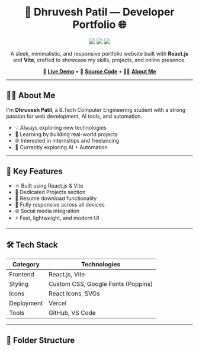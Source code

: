 <h1 align="center">🚀 Dhruvesh Patil — Developer Portfolio 🌐</h1>

<p align="center">
  <img src="https://img.shields.io/github/languages/top/Dhruvesh05/Portfolio?style=for-the-badge&color=blue" />
  <img src="https://img.shields.io/github/repo-size/Dhruvesh05/Portfolio?style=for-the-badge" />
  <img src="https://img.shields.io/github/last-commit/Dhruvesh05/Portfolio?style=for-the-badge&color=green" />
</p>

<p align="center">
  A sleek, minimalistic, and responsive portfolio website built with <strong>React.js</strong> and <strong>Vite</strong>, crafted to showcase my skills, projects, and online presence.
</p>

<p align="center">
  🔗 <a href="https://dhruvesh05.vercel.app" target="_blank"><strong>Live Demo</strong></a> •
  📁 <a href="https://github.com/Dhruvesh05/Portfolio"><strong>Source Code</strong></a> •
  👨‍💻 <a href="#-about-me"><strong>About Me</strong></a>
</p>

---

## 👨‍💻 About Me

I'm **Dhruvesh Patil**, a B.Tech Computer Engineering student with a strong passion for web development, AI tools, and automation.

- 💡 Always exploring new technologies  
- 🧠 Learning by building real-world projects  
- 🌐 Interested in internships and freelancing  
- 🌱 Currently exploring AI + Automation

---

## 🌟 Key Features

- ⚛️ Built using React.js & Vite  
- 💼 Dedicated Projects section  
- 📄 Resume download functionality  
- 📱 Fully responsive across all devices  
- 🌐 Social media integration  
- ⚡️ Fast, lightweight, and modern UI

---

## 🛠 Tech Stack

| Category     | Technologies                     |
|--------------|----------------------------------|
| Frontend     | React.js, Vite                   |
| Styling      | Custom CSS, Google Fonts (Poppins) |
| Icons        | React Icons, SVGs                |
| Deployment   | Vercel                           |
| Tools        | GitHub, VS Code                  |

---

## 📁 Folder Structure


